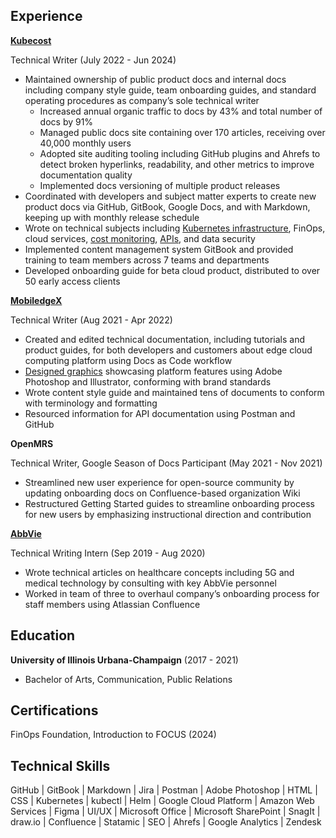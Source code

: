 Experience
----------

[**Kubecost**](/Kubecost)

Technical Writer (July 2022 - Jun 2024)

* Maintained ownership of public product docs and internal docs including company style guide, team
onboarding guides, and standard operating procedures as company’s sole technical writer
  * Increased annual organic traffic to docs by 43% and total number of docs by 91%
  * Managed public docs site containing over 170 articles, receiving over 40,000 monthly users
  * Adopted site auditing tooling including GitHub plugins and Ahrefs to detect broken hyperlinks,
readability, and other metrics to improve documentation quality
  * Implemented docs versioning of multiple product releases
* Coordinated with developers and subject matter experts to create new product docs via GitHub,
GitBook, Google Docs, and with Markdown, keeping up with monthly release schedule
* Wrote on technical subjects including [Kubernetes infrastructure](/Kubecost/Diagrams/fed-etl-agg-arch.png), FinOps, cloud services, [cost monitoring](/Kubecost/Blog/getting-highly-accurate-cost-metrics.md), [APIs](/Kubecost/Docs/cloud-cost-trends-api.pdf), and data security
* Implemented content management system GitBook and provided training to team members across 7 teams and departments
* Developed onboarding guide for beta cloud product, distributed to over 50 early access clients

[**MobiledgeX**](/MobiledgeX)

Technical Writer (Aug 2021 - Apr 2022)

* Created and edited technical documentation, including tutorials and product guides, for both developers
and customers about edge cloud computing platform using Docs as Code workflow
* [Designed graphics](/MobiledgeX/Graphics) showcasing platform features using Adobe Photoshop and Illustrator, conforming
with brand standards
* Wrote content style guide and maintained tens of documents to conform with terminology and
formatting
* Resourced information for API documentation using Postman and GitHub

**OpenMRS**

Technical Writer, Google Season of Docs Participant (May 2021 - Nov 2021)

* Streamlined new user experience for open-source community by updating onboarding docs on
Confluence-based organization Wiki
* Restructured Getting Started guides to streamline onboarding process for new users by emphasizing
instructional direction and contribution

[**AbbVie**](/abbvie)

Technical Writing Intern (Sep 2019 - Aug 2020)

* Wrote technical articles on healthcare concepts including 5G and medical technology by consulting with key AbbVie personnel
* Worked in team of three to overhaul company’s onboarding process for staff members using Atlassian Confluence


Education
---------

**University of Illinois Urbana-Champaign** (2017 - 2021)

* Bachelor of Arts, Communication, Public Relations

Certifications
---------

FinOps Foundation, Introduction to FOCUS (2024)

Technical Skills
---------

GitHub | GitBook | Markdown | Jira | Postman | Adobe Photoshop | HTML | CSS | Kubernetes | kubectl | Helm | Google Cloud Platform | Amazon Web Services | Figma | UI/UX | Microsoft Office | Microsoft SharePoint | SnagIt | draw.io | Confluence | Statamic | SEO | Ahrefs | Google Analytics | Zendesk



